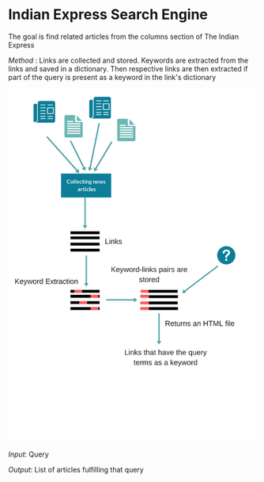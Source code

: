 # Indian Express Search Engine
The goal is find related articles from the columns section of The Indian Express

<i>Method </i>: Links are collected and stored. Keywords are extracted from the links and saved in a dictionary. Then respective links are then extracted if part of the query is present as a keyword in the link's dictionary

![Working](https://github.com/ketakee/IndianExpressSearchEngine/blob/master/Collecting%20news%20article.png)

<i>Input</i>: Query

<i> Output</i>: List of articles fulfilling that query
